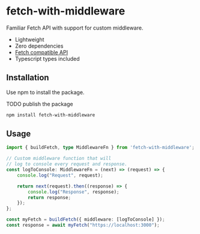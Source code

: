 # fetch-with-middleware

Familiar Fetch API with support for custom middleware.

- Lightweight
- Zero dependencies
- [Fetch compatible API](https://developer.mozilla.org/en-US/docs/Web/API/Fetch_API)
- Typescript types included

## Installation

Use npm to install the package.

TODO publish the package

```bash
npm install fetch-with-middleware
```

## Usage

```ts
import { buildFetch, type MiddlewareFn } from 'fetch-with-middleware';

// Custom middleware function that will 
// log to console every request and response.
const logToConsole: MiddlewareFn = (next) => (request) => {
    console.log("Request", request);

    return next(request).then((response) => {
        console.log("Response", response);
        return response;
    });
};

const myFetch = buildFetch({ middleware: [logToConsole] });
const response = await myFetch("https://localhost:3000");
```

